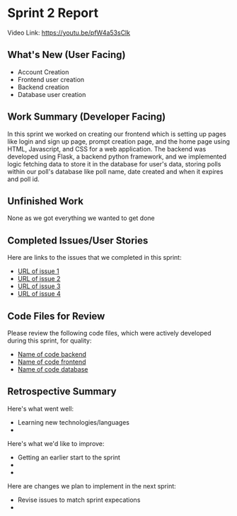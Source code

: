 # Sprint 2 Report 
Video Link: https://youtu.be/pfW4a53sClk
## What's New (User Facing)
 * Account Creation
 * Frontend user creation
 * Backend creation
 * Database user creation

## Work Summary (Developer Facing)
In this sprint we worked on creating our frontend which is setting up pages like login and sign up page, prompt creation page, and the home page
using HTML, Javascript, and CSS for a web application. The backend was developed using Flask, a backend python framework, and we implemented logic 
fetching data to store it in the database for user's data, storing polls within our poll's database like poll name, date created and when it expires
and poll id.

## Unfinished Work
None as we got everything we wanted to get done

## Completed Issues/User Stories
Here are links to the issues that we completed in this sprint:

 * [URL of issue 1]()
 * [URL of issue 2]()
 * [URL of issue 3]()
 * [URL of issue 4]()

## Code Files for Review
Please review the following code files, which were actively developed during this sprint, for quality:
 * [Name of code backend](https://github.com/rtcody/votingApp/tree/main/backend)
 * [Name of code frontend](https://github.com/rtcody/votingApp/tree/main/frontend)
 * [Name of code database](https://github.com/rtcody/votingApp/tree/main/schema)
 
## Retrospective Summary
Here's what went well:
  * Learning new technologies/languages
  * 
 
Here's what we'd like to improve:
   * Getting an earlier start to the sprint
   * 
   * 
  
Here are changes we plan to implement in the next sprint:
   * Revise issues to match sprint expecations
   * 

